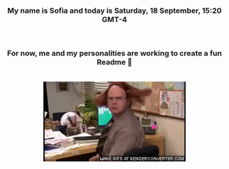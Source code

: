 


<div align="center">
<h3 >My name is Sofia and today is Saturday, 18 September, 15:20 GMT-4</h3><br>
<h3 >For now, me and my personalities are working to create a fun Readme 👋
</h3><br>
<img src='img/dwight.gif' alt='working...'/>
</div>
